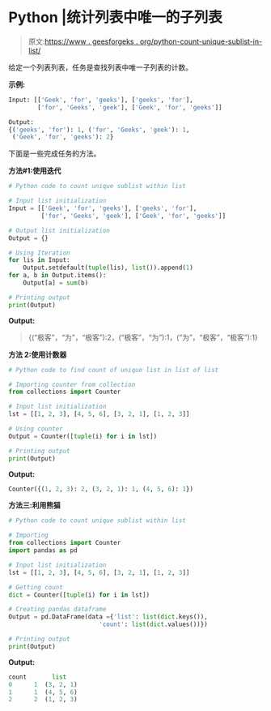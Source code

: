 # Python |统计列表中唯一的子列表

> 原文:[https://www . geesforgeks . org/python-count-unique-sublist-in-list/](https://www.geeksforgeeks.org/python-count-unique-sublists-within-list/)

给定一个列表列表，任务是查找列表中唯一子列表的计数。

**示例:**

```py
Input: [['Geek', 'for', 'geeks'], ['geeks', 'for'],
        ['for', 'Geeks', 'geek'], ['Geek', 'for', 'geeks']]

Output:
{('geeks', 'for'): 1, ('for', 'Geeks', 'geek'): 1, 
 ('Geek', 'for', 'geeks'): 2}

```

下面是一些完成任务的方法。

**方法#1:使用迭代**

```py
# Python code to count unique sublist within list

# Input list initialization
Input = [['Geek', 'for', 'geeks'], ['geeks', 'for'],
         ['for', 'Geeks', 'geek'], ['Geek', 'for', 'geeks']]

# Output list initialization
Output = {}

# Using Iteration
for lis in Input:
    Output.setdefault(tuple(lis), list()).append(1)
for a, b in Output.items():
    Output[a] = sum(b)

# Printing output
print(Output)
```

**Output:**

> {(“极客”，“为”，“极客”):2，(“极客”，“为”):1，(“为”，“极客”，“极客”):1}

**方法 2:使用计数器**

```py
# Python code to find count of unique list in list of list

# Importing counter from collection
from collections import Counter

# Input list initialization
lst = [[1, 2, 3], [4, 5, 6], [3, 2, 1], [1, 2, 3]]

# Using counter
Output = Counter([tuple(i) for i in lst])

# Printing output
print(Output)
```

**Output:**

```py
Counter({(1, 2, 3): 2, (3, 2, 1): 1, (4, 5, 6): 1})

```

**方法三:利用熊猫**

```py
# Python code to count unique sublist within list

# Importing 
from collections import Counter
import pandas as pd                     

# Input list initialization
lst = [[1, 2, 3], [4, 5, 6], [3, 2, 1], [1, 2, 3]]

# Getting count
dict = Counter([tuple(i) for i in lst])

# Creating pandas dataframe
Output = pd.DataFrame(data ={'list': list(dict.keys()),
                         'count': list(dict.values())})

# Printing output
print(Output)
```

**Output:**

```py
count       list
0      1  (3, 2, 1)
1      1  (4, 5, 6)
2      2  (1, 2, 3)

```